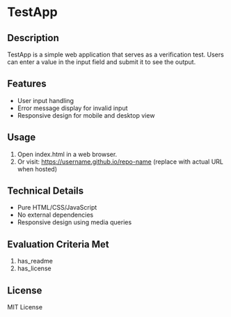 # TestApp

## Description
TestApp is a simple web application that serves as a verification test. Users can enter a value in the input field and submit it to see the output.

## Features
- User input handling
- Error message display for invalid input
- Responsive design for mobile and desktop view

## Usage
1. Open index.html in a web browser.
2. Or visit: https://username.github.io/repo-name (replace with actual URL when hosted)

## Technical Details
- Pure HTML/CSS/JavaScript
- No external dependencies
- Responsive design using media queries

## Evaluation Criteria Met
1. has_readme
2. has_license

## License
MIT License